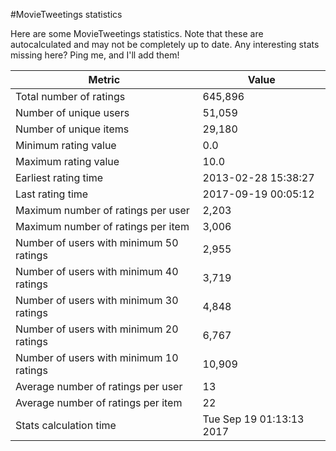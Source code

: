 #MovieTweetings statistics

Here are some MovieTweetings statistics. Note that these are autocalculated and may not be completely up to date. Any interesting stats missing here? Ping me, and I'll add them!

Metric | Value
--- | ---
Total number of ratings                 | 645,896
Number of unique users                  | 51,059
Number of unique items                  | 29,180
Minimum rating value                    | 0.0
Maximum rating value                    | 10.0
Earliest rating time                    | 2013-02-28 15:38:27
Last rating time                        | 2017-09-19 00:05:12
Maximum number of ratings per user      | 2,203
Maximum number of ratings per item      | 3,006
Number of users with minimum 50 ratings | 2,955
Number of users with minimum 40 ratings | 3,719
Number of users with minimum 30 ratings | 4,848
Number of users with minimum 20 ratings | 6,767
Number of users with minimum 10 ratings | 10,909
Average number of ratings per user      | 13
Average number of ratings per item      | 22
Stats calculation time                  | Tue Sep 19 01:13:13 2017

